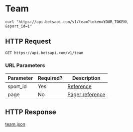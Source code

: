 # Team

```shell
curl "https://api.betsapi.com/v1/team?token=YOUR_TOKEN\
&sport_id=1"
```

## HTTP Request

`GET https://api.betsapi.com/v1/team`

### URL Parameters

Parameter | Required? | Description
--------- | ------- | -----------
sport_id | Yes | [Reference](#sport-id)
page | No | [Pager reference](#pager)

## HTTP Response

[team.json](samples/team.json)